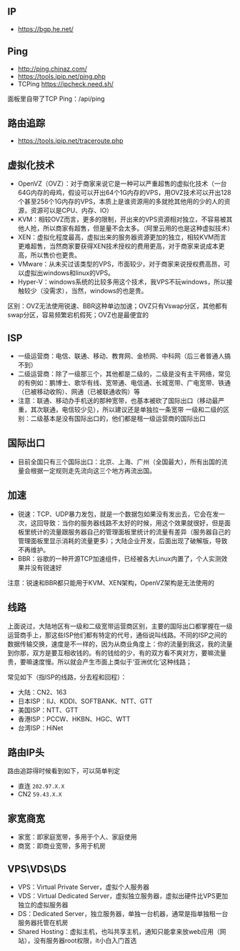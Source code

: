 ## IP
- https://bgp.he.net/

## Ping
- http://ping.chinaz.com/
- https://tools.ipip.net/ping.php
- TCPing https://ipcheck.need.sh/

面板里自带了TCP Ping：/api/ping

## 路由追踪
- https://tools.ipip.net/traceroute.php

## 虚拟化技术
- OpenVZ（OVZ）：对于商家来说它是一种可以严重超售的虚拟化技术（一台64G内存的母鸡，假设可以开出64个1G内存的VPS，用OVZ技术可以开出128个甚至256个1G内存的VPS，本质上是谁资源用的多就抢其他用的少的人的资源，资源可以是CPU、内存、IO）
- KVM：相较OVZ而言，更多的限制，开出来的VPS资源相对独立，不容易被其他人抢，所以商家有超售，但是量不会太多。（阿里云用的也是这种虚拟技术）
- XEN：虚拟化程度最高，虚拟出来的服务器资源更加的独立，相较KVM而言更难超售，当然商家要获得XEN技术授权的费用更高，对于商家来说成本更高，所以售价也更贵。
- VMware：从未买过该类型的VPS，市面较少，对于商家来说授权费高昂，可以虚拟出windows和linux的VPS。
- Hyper-V：windows系统的比较多用这个技术，我VPS不玩windows，所以接触较少（没需求），当然，windows的也是贵。

区别：OVZ无法使用锐速、BBR这种单边加速；OVZ只有Vswap分区，其他都有swap分区，容易频繁宕机假死；OVZ也是最便宜的

## ISP
- 一级运营商：电信、联通、移动、教育网、金桥网、中科网（后三者普通人搞不到）
- 二级运营商：除了一级那三个，其他都是二级的，二级是没有主干网络，常见的有例如：鹏博士、歌华有线、宽带通、电信通、长城宽带、广电宽带、铁通（已被移动收购）、网通（已被联通收购）等
- 注意：联通、移动办手机送的那种宽带，也基本被砍了国际出口（移动最严重，其次联通，电信较少见），所以建议还是单独拉一条宽带
一级和二级的区别：二级基本是没有国际出口的，他们都是租一级运营商的国际出口

## 国际出口
- 目前全国只有三个国际出口：北京、上海、广州（全国最大），所有出国的流量会根据一定规则走先流向这三个地方再流出国。

## 加速
- 锐速：TCP、UDP暴力发包，就是一个数据包如果没有发出去，它会在发一次，这回导致：当你的服务器线路不太好的时候，用这个效果就很好，但是面板里统计的流量跟服务器自己的管理面板里统计的流量有差异（服务器自己的管理面板里显示消耗的流量更多）；大陆企业开发，后面出现了破解版，导致不再维护。
- BBR：谷歌的一种开源TCP加速组件，已经被各大Linux内置了，个人实测效果并没有锐速好

注意：锐速和BBR都只能用于KVM、XEN架构，OpenVZ架构是无法使用的

## 线路
上面说过，大陆地区有一级和二级宽带运营商区别，主要的国际出口都掌握在一级运营商手上，那这些ISP他们都有特定的代号，通俗说叫线路。不同的ISP之间的数据传输交换，速度是不一样的，因为从商业角度上：你的流量到我这，我的流量到你那，双方是要互相收钱的。有的钱给的少，有的双方看不爽对方，要嘛流量贵，要嘛速度慢。所以就会产生市面上类似于‘亚洲优化’这种线路；

常见如下（指ISP的线路，分去程和回程）：
- 大陆：CN2、163
- 日本ISP：IIJ、KDDI、SOFTBANK、NTT、GTT
- 美国ISP：NTT、GTT
- 香港ISP：PCCW、HKBN、HGC、WTT
- 台湾ISP：HiNet

## 路由IP头
路由追踪得时候看到如下，可以简单判定
- 直连 `202.97.X.X`
- CN2 `59.43.X.X`

## 家宽商宽
- 家宽：即家庭宽带，多用于个人、家庭使用
- 商宽：即商业宽带，多用于机房

## VPS\VDS\DS
- VPS：Virtual Private Server，虚拟个人服务器
- VDS：Virtual Dedicated Server，虚拟独立服务器，虚拟出硬件比VPS更加独立的虚拟服务器
- DS：Dedicated Server，独立服务器，单独一台机器，通常是指单独租一台服务器托管在机房
- Shared Hosting：虚拟主机，也叫共享主机，通知只能拿来放web应用（网站），没有服务器root权限，it小白入门首选
